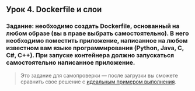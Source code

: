 ## Урок 4. Dockerfile и слои

### Задание: необходимо создать Dockerfile, основанный на любом образе (вы в праве выбрать самостоятельно). В него необходимо поместить приложение, написанное на любом известном вам языке программирования (Python, Java, C, С#, C++). При запуске контейнера должно запускаться самостоятельно написанное приложение.

> Это задание для самопроверки — после загрузки вы сможете сравнить свое решение с [идеальным примером выполнения](https://gbcdn.mrgcdn.ru/uploads/asset/5526684/attachment/58ad3a5783ae8b8ef43810c631199ee0.docx).
